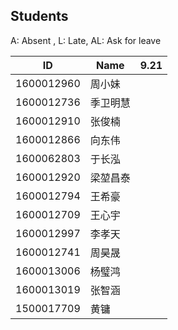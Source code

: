 ## Students

A: Absent , L: Late, AL: Ask for leave

 ID	        | Name   |9.21|
------------|--------|----|
1600012960	| 周小妹 |	  |
1600012736	| 季卫明慧|	  |
1600012910	| 张俊楠 |	  |
1600012866	| 向东伟 | 	  |
1600062803	| 于长泓 |    |
1600012920	| 梁堃昌泰|	  |
1600012794	| 王希豪 |    |
1600012709	| 王心宇 |    |
1600012997	| 李孝天 |    |
1600012741	| 周昊晟 |    |
1600013006	| 杨璧鸿 |    |
1600013019	| 张智涵 |    |
1500017709	| 黄镛   |    |
